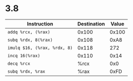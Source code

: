# 3.8

| Instruction                   | Destination | Value |
|      -                        |   -         |   -   |
| `addq %rcx, (%rax)`           | 0x100       | 0x100 |
| `subq %rdx, 8(%rax)`          | 0x108       | 0xA8  |
| `imulq $16, (%rax, %rdx, 8)`  | 0x118       | 272   |
| `incq 16(%rax)`               | 0x110       | 0x14  |
| `decq %rcx`                   | %rcx        | 0x0   |
| `subq %rdx, %rax`             | %rax        | 0xFD  |
